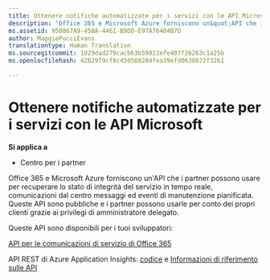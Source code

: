 ```yaml
---
title: Ottenere notifiche automatizzate per i servizi con le API Microsoft
description: "Office 365 e Microsoft Azure forniscono un&quot;API che i partner possono usare per recuperare lo stato di integrità del servizio in tempo reale, comunicazioni dal centro messaggi ed eventi di manutenzione pianificata."
ms.assetid: 950867A9-458A-4461-B9DD-E97A76404B7D
author: MaggiePucciEvans
translationtype: Human Translation
ms.sourcegitcommit: 1d29dad279cacb63b59822efe407f26263c1a25b
ms.openlocfilehash: 42b29f9cf8c450560284fea39efd0638672f32b1

---
```


# Ottenere notifiche automatizzate per i servizi con le API Microsoft

**Si applica a**

-  Centro per i partner

Office 365 e Microsoft Azure forniscono un'API che i partner possono usare per recuperare lo stato di integrità del servizio in tempo reale, comunicazioni dal centro messaggi ed eventi di manutenzione pianificata. Queste API sono pubbliche e i partner possono usarle per conto dei propri clienti grazie ai privilegi di amministratore delegato.

Queste API sono disponibili per i tuoi sviluppatori:

[API per le comunicazioni di servizio di Office 365](http://go.microsoft.com/fwlink/p/?LinkId=616899)

API REST di Azure Application Insights: [codice](http://go.microsoft.com/fwlink/p/?LinkId=617299) e [Informazioni di riferimento sulle API](http://go.microsoft.com/fwlink/p/?LinkId=617300)

 

 






<!--HONumber=Jan17_HO2-->


